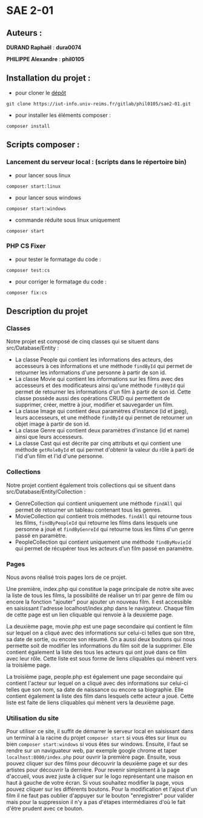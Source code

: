 # SAE 2-01

## Auteurs :

__DURAND Raphaël__ : __dura0074__

__PHILIPPE Alexandre__ : __phil0105__

## Installation du projet :

* pour cloner le [dépôt](https://iut-info.univ-reims.fr/gitlab/phil0105/sae2-01.git)
```
git clone https://iut-info.univ-reims.fr/gitlab/phil0105/sae2-01.git
```

* pour installer les éléments composer :
```
composer install
```

## Scripts composer :

### Lancement du serveur local : (scripts dans le répertoire bin)

* pour lancer sous linux
```
composer start:linux
```

* pour lancer sous windows
```
composer start:windows
```

* commande réduite sous linux uniquement
```
composer start
```

### PHP CS Fixer

* pour tester le formatage du code : 
```
composer test:cs
```

* pour corriger le formatage du code :
```
composer fix:cs
```

## Description du projet

### Classes 
Notre projet est composé de cinq classes qui se situent dans src/Database/Entity :

* La classe People qui contient les informations des acteurs, des accesseurs à ces informations et une méthode ``findById`` qui permet de retourner les informations d'une personne à partir de son id.
* La classe Movie qui contient les informations sur les films avec des accesseurs et des modificateurs ainsi qu'une méthode ``findById`` qui permet de retourner les informations d'un film à partir de son id. Cette classe possède aussi des opérations CRUD qui permettent de supprimer, créer, mettre à jour, modifier et sauvegarder un film.
* La classe Image qui contient deux paramètres d'instance (id et jpeg), leurs accesseurs, et une méthode ``findById`` qui permet de retourner un objet image à partir de son id.
* La classe Genre qui contient deux paramètres d'instance (id et name) ainsi que leurs accesseurs.
* La classe Cast qui est décrite par cinq attributs et qui contient une méthode ``getRoleById`` et qui permet d'obtenir la valeur du rôle à parti de l'id d'un film et l'id d'une personne.

### Collections
Notre projet contient également trois collections qui se situent dans src/Database/Entity/Collection :

* GenreCollection qui contient uniquement une méthode ``findAll`` qui permet de retourner un tableau contenant tous les genres. 
* MovieCollection qui contient trois méthodes. ``findAll`` qui retourne tous les films, ``findByPeopleId`` qui retourne les films dans lesquels une personne a joué et ``findByGenreId`` qui retourne tous les films d'un genre passé en paramètre.
* PeopleCollection qui contient uniquement une méthode ``findByMovieId`` qui permet de récupérer tous les acteurs d'un film passé en paramètre.

### Pages
Nous avons réalisé trois pages lors de ce projet. 


Une première, index.php qui constitue la page principale de notre site avec la liste de tous les films, la possibilité de réaliser un tri par genre de film
ou encore la fonction "ajouter" pour ajouter un nouveau film. Il est accessible en saisissant l'adresse localhost/index.php dans le navigateur. Chaque film de cette page
est un lien cliquable qui renvoie à la deuxième page.

La deuxième page, movie.php est une page secondaire qui contient le film sur lequel on a cliqué avec des informations sur celui-ci telles que
son titre, sa date de sortie, ou encore son résumé. On a aussi deux boutons qui nous permette soit de modifier les informations du film soit de la supprimer. Elle contient également la liste des tous les acteurs qui ont joué dans ce film avec leur rôle. Cette liste
est sous forme de liens cliquables qui mènent vers la troisième page.

La troisième page, people.php est également une page secondaire qui contient l'acteur sur lequel on a cliqué avec des informations sur celui-ci telles que son nom, sa date de naissance ou encore sa biographie.
Elle contient également la liste des film dans lesquels cette acteur a joué. Cette liste est faite de liens cliquables qui mènent vers la deuxième page.


### Utilisation du site

Pour utiliser ce site, il suffit de démarrer le serveur local en saisissant dans un terminal à la racine du projet `composer start` si vous êtes sur linux ou bien `composer start:windows` si vous êtes sur windows.
Ensuite, il faut se rendre sur un naviguateur web, par exemple google chrome et taper `localhost:8000/index.php` pour ouvrir la première page. Ensuite, vous pouvez cliquer sur des films pour découvrir la deuxième page et sur des artistes pour découvrir la dernière.
Pour revenir simplement à la page d'accueil, vous avez juste à cliquer sur le logo représentant une maison en haut à gauche de votre écran.
Si vous souhaitez modifier la page, vous pouvez cliquer sur les différents boutons. Pour la modification et l'ajout d'un film il ne faut pas oublier d'appuyer sur le bouton "enregistrer" pour valider mais pour la suppression il n'y a pas d'étapes intermédiaires d'où le fait d'être prudent avec ce bouton.